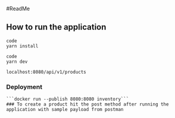 #ReadMe

## How to run the application

```
code
yarn install
```


```
code
yarn dev
```

```
localhost:8080/api/v1/products
```


### Deployment
```docker build -t inventory
```docker run --publish 8080:8080 inventory```
### To create a product hit the post method after running the application with sample payload from postman